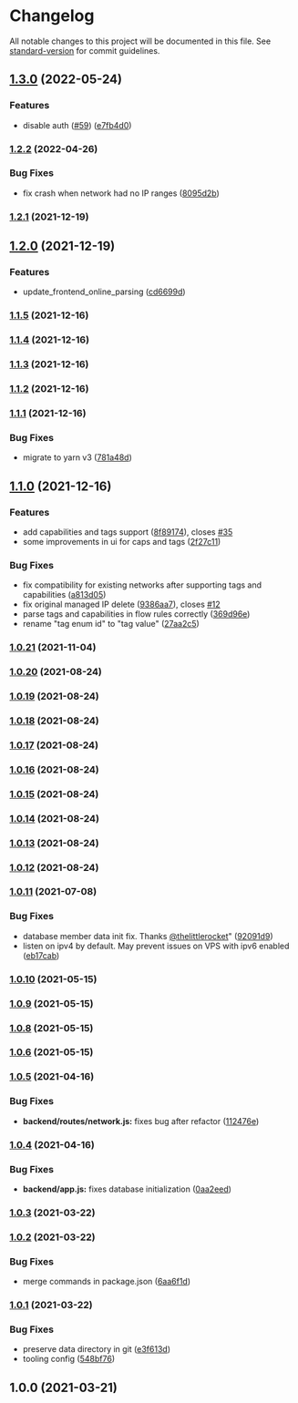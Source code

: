# Changelog

All notable changes to this project will be documented in this file. See [standard-version](https://github.com/conventional-changelog/standard-version) for commit guidelines.

## [1.3.0](https://github.com/dec0dOS/zero-ui/compare/v1.2.2...v1.3.0) (2022-05-24)

### Features

- disable auth ([#59](https://github.com/dec0dOS/zero-ui/issues/59)) ([e7fb4d0](https://github.com/dec0dOS/zero-ui/commit/e7fb4d0aa84c26493b58a1cd3349fd98a2861191))

### [1.2.2](https://github.com/dec0dOS/zero-ui/compare/v1.2.1...v1.2.2) (2022-04-26)

### Bug Fixes

- fix crash when network had no IP ranges ([8095d2b](https://github.com/dec0dOS/zero-ui/commit/8095d2bea235e348baf3bac515d8aa9eb7adb8cf))

### [1.2.1](https://github.com/dec0dOS/zero-ui/compare/v1.2.0...v1.2.1) (2021-12-19)

## [1.2.0](https://github.com/dec0dOS/zero-ui/compare/v1.1.5...v1.2.0) (2021-12-19)

### Features

- update_frontend_online_parsing ([cd6699d](https://github.com/dec0dOS/zero-ui/commit/cd6699d9b7d90c514dd2b870da4b61b8a5ea4ea0))

### [1.1.5](https://github.com/dec0dOS/zero-ui/compare/v1.1.4...v1.1.5) (2021-12-16)

### [1.1.4](https://github.com/dec0dOS/zero-ui/compare/v1.1.3...v1.1.4) (2021-12-16)

### [1.1.3](https://github.com/dec0dOS/zero-ui/compare/v1.1.2...v1.1.3) (2021-12-16)

### [1.1.2](https://github.com/dec0dOS/zero-ui/compare/v1.1.1...v1.1.2) (2021-12-16)

### [1.1.1](https://github.com/dec0dOS/zero-ui/compare/v1.1.0...v1.1.1) (2021-12-16)

### Bug Fixes

- migrate to yarn v3 ([781a48d](https://github.com/dec0dOS/zero-ui/commit/781a48d341bf386cfbc917c78789f802227bfdef))

## [1.1.0](https://github.com/dec0dOS/zero-ui/compare/v1.0.21...v1.1.0) (2021-12-16)

### Features

- add capabilities and tags support ([8f89174](https://github.com/dec0dOS/zero-ui/commit/8f891747d6d98c0957405954f50c5bab5d2f9551)), closes [#35](https://github.com/dec0dOS/zero-ui/issues/35)
- some improvements in ui for caps and tags ([2f27c11](https://github.com/dec0dOS/zero-ui/commit/2f27c112ea2e05f8ca6de8219179d51261ab721f))

### Bug Fixes

- fix compatibility for existing networks after supporting tags and capabilities ([a813d05](https://github.com/dec0dOS/zero-ui/commit/a813d05b3c2c2c286ae1df860eca209215347ce0))
- fix original managed IP delete ([9386aa7](https://github.com/dec0dOS/zero-ui/commit/9386aa724b67019e0783691f611fc08877cbfe85)), closes [#12](https://github.com/dec0dOS/zero-ui/issues/12)
- parse tags and capabilities in flow rules correctly ([369d96e](https://github.com/dec0dOS/zero-ui/commit/369d96e50ab523c85123e6d783c44d012e7756ed))
- rename "tag enum id" to "tag value" ([27aa2c5](https://github.com/dec0dOS/zero-ui/commit/27aa2c5d47d99c329d1e80b60a08307e30239db1))

### [1.0.21](https://github.com/dec0dOS/zero-ui/compare/v1.0.20...v1.0.21) (2021-11-04)

### [1.0.20](https://github.com/dec0dOS/zero-ui/compare/v1.0.19...v1.0.20) (2021-08-24)

### [1.0.19](https://github.com/dec0dOS/zero-ui/compare/v1.0.18...v1.0.19) (2021-08-24)

### [1.0.18](https://github.com/dec0dOS/zero-ui/compare/v1.0.17...v1.0.18) (2021-08-24)

### [1.0.17](https://github.com/dec0dOS/zero-ui/compare/v1.0.16...v1.0.17) (2021-08-24)

### [1.0.16](https://github.com/dec0dOS/zero-ui/compare/v1.0.15...v1.0.16) (2021-08-24)

### [1.0.15](https://github.com/dec0dOS/zero-ui/compare/v1.0.14...v1.0.15) (2021-08-24)

### [1.0.14](https://github.com/dec0dOS/zero-ui/compare/v1.0.13...v1.0.14) (2021-08-24)

### [1.0.13](https://github.com/dec0dOS/zero-ui/compare/v1.0.12...v1.0.13) (2021-08-24)

### [1.0.12](https://github.com/dec0dOS/zero-ui/compare/v1.0.11...v1.0.12) (2021-08-24)

### [1.0.11](https://github.com/dec0dOS/zero-ui/compare/v1.0.10...v1.0.11) (2021-07-08)

### Bug Fixes

- database member data init fix. Thanks [@thelittlerocket](https://github.com/thelittlerocket)" ([92091d9](https://github.com/dec0dOS/zero-ui/commit/92091d9ea52ad3d64a898d8549cd4f185dbe78eb))
- listen on ipv4 by default. May prevent issues on VPS with ipv6 enabled ([eb17cab](https://github.com/dec0dOS/zero-ui/commit/eb17cab75443edc5082146eb513615dc58d3f759))

### [1.0.10](https://github.com/dec0dOS/zero-ui/compare/v1.0.9...v1.0.10) (2021-05-15)

### [1.0.9](https://github.com/dec0dOS/zero-ui/compare/v1.0.8...v1.0.9) (2021-05-15)

### [1.0.8](https://github.com/dec0dOS/zero-ui/compare/v1.0.7...v1.0.8) (2021-05-15)

### [1.0.6](https://github.com/dec0dOS/zero-ui/compare/v1.0.5...v1.0.6) (2021-05-15)

### [1.0.5](https://github.com/dec0dOS/zero-ui/compare/v1.0.4...v1.0.5) (2021-04-16)

### Bug Fixes

- **backend/routes/network.js:** fixes bug after refactor ([112476e](https://github.com/dec0dOS/zero-ui/commit/112476e7fc2850ea7caef9c996d1b2610031395c))

### [1.0.4](https://github.com/dec0dOS/zero-ui/compare/v1.0.3...v1.0.4) (2021-04-16)

### Bug Fixes

- **backend/app.js:** fixes database initialization ([0aa2eed](https://github.com/dec0dOS/zero-ui/commit/0aa2eed17a96f97c42fa1fe953d27d1419ea91e2))

### [1.0.3](https://github.com/dec0dOS/zero-ui/compare/v1.0.2...v1.0.3) (2021-03-22)

### [1.0.2](https://github.com/dec0dOS/zero-ui/compare/v1.0.1...v1.0.2) (2021-03-22)

### Bug Fixes

- merge commands in package.json ([6aa6f1d](https://github.com/dec0dOS/zero-ui/commit/6aa6f1d69bd399e985f6a20cd2c79e51a3fd1238))

### [1.0.1](https://github.com/dec0dOS/zero-ui/compare/v1.0.0...v1.0.1) (2021-03-22)

### Bug Fixes

- preserve data directory in git ([e3f613d](https://github.com/dec0dOS/zero-ui/commit/e3f613ddeb66b6f6b55cbbfd29d88c07df00a598))
- tooling config ([548bf76](https://github.com/dec0dOS/zero-ui/commit/548bf764584cca6ba28ea6574d404d77d6ce84fb))

## 1.0.0 (2021-03-21)
